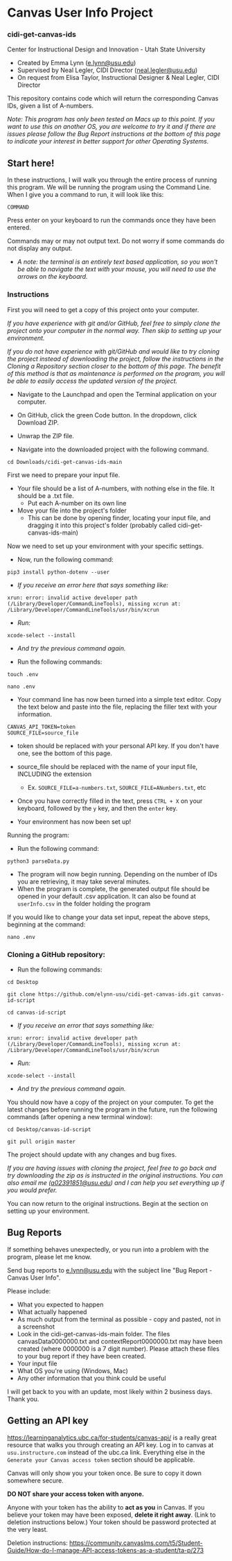 # Canvas User Info Project
### cidi-get-canvas-ids
Center for Instructional Design and Innovation - Utah State University

* Created by Emma Lynn (e.lynn@usu.edu)
* Supervised by Neal Legler, CIDI Director (neal.legler@usu.edu)
* On request from Elisa Taylor, Instructional Designer & Neal Legler, CIDI Director

This repository contains code which will return the corresponding Canvas IDs, given a list of A-numbers.

_Note: This program has only been tested on Macs up to this point. If you want to use this on another OS, you are welcome to try it and if there are issues please follow the Bug Report instructions at the bottom of this page to indicate your interest in better support for other Operating Systems._

## Start here!
In these instructions, I will walk you through the entire process of running this program.
We will be running the program using the Command Line. When I give you a command to run, it will look like this:
```
COMMAND
```
Press enter on your keyboard to run the commands once they have been entered.

Commands may or may not output text. Do not worry if some commands do not display any output.

* _A note: the terminal is an entirely text based application, so you won't be able to navigate the text with your mouse, you will need to use the arrows on the keyboard._


### Instructions

First you will need to get a copy of this project onto your computer.

_If you have experience with git and/or GitHub, feel free to simply clone the project onto your computer in the normal way. Then skip to setting up your environment._

_If you do not have experience with git/GitHub and would like to try cloning the project instead of downloading the project, follow the instructions in the Cloning a Repository section closer to the bottom of this page. 
The benefit of this method is that as maintenance is performed on the program, you will be able to easily access the updated version of the project._

* Navigate to the Launchpad and open the Terminal application on your computer.

* On GitHub, click the green Code button. In the dropdown, click Download ZIP.
* Unwrap the ZIP file.
* Navigate into the downloaded project with the following command.
```
cd Downloads/cidi-get-canvas-ids-main
```

First we need to prepare your input file.
* Your file should be a list of A-numbers, with nothing else in the file. It should be a .txt file.
  * Put each A-number on its own line
* Move your file into the project's folder
  * This can be done by opening finder, locating your input file, and dragging it into this project's folder (probably called cidi-get-canvas-ids-main)
    
Now we need to set up your environment with your specific settings.

* Now, run the following command:
```commandline
pip3 install python-dotenv --user
```

* _If you receive an error here that says something like:_
```commandline
xrun: error: invalid active developer path (/Library/Developer/CommandLineTools), missing xcrun at: /Library/Developer/CommandLineTools/usr/bin/xcrun
```
* _Run:_
```commandline
xcode-select --install
```
* _And try the previous command again._
    
*  Run the following commands:
```commandline
touch .env
```
```commandline
nano .env
```

  *  Your command line has now been turned into a simple text editor. Copy the text below and paste into the file, replacing the filler text with your information.
  ```commandline
CANVAS_API_TOKEN=token
SOURCE_FILE=source_file
```

* token should be replaced with your personal API key. If you don't have one, see the bottom of this page.
* source_file should be replaced with the name of your input file, INCLUDING the extension
  * Ex. `SOURCE_FILE=a-numbers.txt`, `SOURCE_FILE=ANumbers.txt`, etc

* Once you have correctly filled in the text, press `CTRL + X` on your keyboard, followed by the `y` key, and then the `enter` key.


* Your environment has now been set up!

Running the program:

* Run the following command:
```commandline
python3 parseData.py
```
* The program will now begin running. Depending on the number of IDs you are retrieving, it may take several minutes.
* When the program is complete, the generated output file should be opened in your default .csv application. It can also be found at `userInfo.csv` in the folder holding the program

If you would like to change your data set input, repeat the above steps, beginning at the command:
```commandline
nano .env
```

### Cloning a GitHub repository:
* Run the following commands:
```commandline
cd Desktop
```
```commandline
git clone https://github.com/elynn-usu/cidi-get-canvas-ids.git canvas-id-script
```
```commandline
cd canvas-id-script
```
* _If you receive an error that says something like:_
```commandline
xrun: error: invalid active developer path (/Library/Developer/CommandLineTools), missing xcrun at: /Library/Developer/CommandLineTools/usr/bin/xcrun
```
* _Run:_
```commandline
xcode-select --install
```
* _And try the previous command again._

You should now have a copy of the project on your computer. To get the latest changes before running the program in the future, run the following commands 
(after opening a new terminal window):
```commandline
cd Desktop/canvas-id-script
```
```commandline
git pull origin master
```
The project should update with any changes and bug fixes.

_If you are having issues with cloning the project, feel free to go back and try downloading the zip as is instructed in the original instructions. You can also email me (a02391851@usu.edu) and I can help you set everything up if you would prefer._

You can now return to the original instructions. Begin at the section on setting up your environment.

## Bug Reports
If something behaves unexpectedly, or you run into a problem with the program, please let me know.

Send bug reports to e.lynn@usu.edu with the subject line "Bug Report - Canvas User Info".

Please include:
* What you expected to happen
* What actually happened
* As much output from the terminal as possible - copy and pasted, not in a screenshot
* Look in the cidi-get-canvas-ids-main folder. The files canvasData0000000.txt and contextReport0000000.txt may have been created (where 0000000 is a 7 digit number). Please attach these files to your bug report if they have been created. 
* Your input file
* What OS you're using (Windows, Mac)
* Any other information that you think could be useful

I will get back to you with an update, most likely within 2 business days. Thank you.

## Getting an API key
https://learninganalytics.ubc.ca/for-students/canvas-api/ is a really great resource that walks you through creating an API key.
 Log in to canvas at `usu.instructure.com` instead of the ubc.ca link. Everything else in the `Generate your Canvas access token` section should be applicable.
 
Canvas will only show you your token once. Be sure to copy it down somewhere secure. 

**DO NOT share your access token with anyone.**

Anyone with your token has the ability to **act as you** in Canvas. If you believe your token may have been exposed, **delete it right away**. (Link to deletion instructions below.)
 Your token should be password protected at the very least.

Deletion instructions: https://community.canvaslms.com/t5/Student-Guide/How-do-I-manage-API-access-tokens-as-a-student/ta-p/273